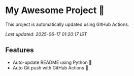 # My Awesome Project 🚀

This project is automatically updated using GitHub Actions.

_Last updated: 2025-06-17 01:20:17 IST_

## Features
- Auto-update README using Python 🐍
- Auto Git push with GitHub Actions 🤖
